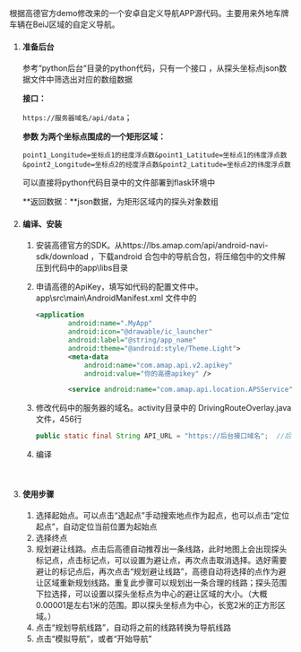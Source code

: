 根据高德官方demo修改来的一个安卓自定义导航APP源代码。主要用来外地车牌车辆在BeiJ区域的自定义导航。

1. ####  准备后台

   参考“python后台“目录的python代码，只有一个接口 ，从探头坐标点json数据文件中筛选出对应的数组数据

   **接口：**

   `https://服务器域名/api/data`；

   **参数 为两个坐标点围成的一个矩形区域：**

   `point1_Longitude=坐标点1的经度浮点数&point1_Latitude=坐标点1的纬度浮点数&point2_Longitude=坐标点2的经度浮点数&point2_Latitude=坐标点2的纬度浮点数`

   可以直接将python代码目录中的文件部署到flask环境中

   **返回数据：**json数据，为矩形区域内的探头对象数组

2. #### 编译、安装

   1. 安装高德官方的SDK。从https://lbs.amap.com/api/android-navi-sdk/download ，下载android 合包中的导航合包，将压缩包中的文件解压到代码中的app\libs目录

   2. 申请高德的ApiKey，填写如代码的配置文件中。app\src\main\AndroidManifest.xml 文件中的 
      ```xml
      <application
              android:name=".MyApp"
              android:icon="@drawable/ic_launcher"
              android:label="@string/app_name"
              android:theme="@android:style/Theme.Light">
              <meta-data
                  android:name="com.amap.api.v2.apikey"
                  android:value="你的高德apikey" />
      
              <service android:name="com.amap.api.location.APSService" />
      ```
      
   3. 修改代码中的服务器的域名。activity目录中的 DrivingRouteOverlay.java 文件，456行
      ```java
      public static final String API_URL = "https://后台接口域名";  //后台接口 域名
      ```

   4. 编译
   
      ​      

3. #### 使用步骤

   1. 选择起始点。可以点击“选起点”手动搜索地点作为起点，也可以点击“定位起点”，自动定位当前位置为起始点
   2. 选择终点
   3. 规划避让线路。点击后高德自动推荐出一条线路，此时地图上会出现探头标记点，点击标记点，可以设置为避让点，再次点击取消选择。选好需要避让的标记点后，再次点击“规划避让线路”，高德自动将选择的点作为避让区域重新规划线路。重复此步骤可以规划出一条合理的线路；探头范围下拉选择，可以设置以探头坐标点为中心的避让区域的大小。（大概0.00001是左右1米的范围。即以探头坐标点为中心，长宽2米的正方形区域。）
   4. 点击“规划导航线路”，自动将之前的线路转换为导航线路
   5. 点击“模拟导航”，或者“开始导航”